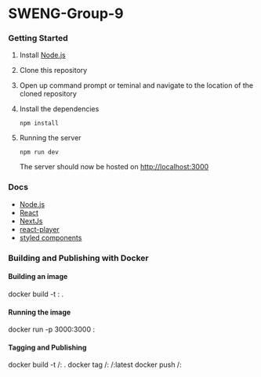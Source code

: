 # SWENG-Group-9

### Getting Started

1. Install [Node.js](https://nodejs.org)
2. Clone this repository
3. Open up command prompt or teminal and navigate to the location of the cloned repository
4. Install the dependencies

   ```Shell Session
   npm install
   ```

5. Running the server

   ```Shell Session
   npm run dev
   ```

   The server should now be hosted on [http://localhost:3000](http://localhost:3000)

### Docs

- [Node.js](https://nodejs.org/en/docs/)
- [React](https://reactjs.org/docs/getting-started.html)
- [NextJs](https://nextjs.org/docs/getting-started)
- [react-player](https://github.com/CookPete/react-player)
- [styled components](https://styled-components.com/docs)


### Building and Publishing with Docker

#### Building an image

   docker build -t <image>:<tag> .

#### Running the image

   docker run -p 3000:3000 <image>:<tag>

#### Tagging and Publishing

   docker build -t <username>/<repository>:<tag> .
   docker tag <username>/<repository>:<tag> <username>/<repository>:latest
   docker push <username>/<repository>:<tag>

